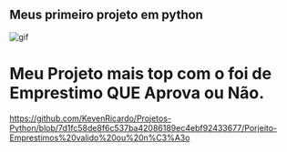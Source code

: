 ##  Meus primeiro projeto em python
<img aling="rinht" alt="gif" windht="200" src="https://dellentconsulting.com/wp-content/uploads/2020/02/sd.jpg">

# Meu Projeto mais top com o <Elif> foi de Emprestimo QUE Aprova ou Não. 
https://github.com/KevenRicardo/Projetos-Python/blob/7d1fc58de8f6c537ba42086189ec4ebf92433677/Porjeito-Emprestimos%20valido%20ou%20n%C3%A3o

